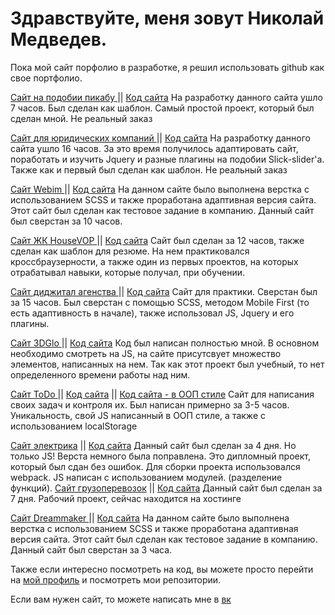 <h1>Здравствуйте, меня зовут Николай Медведев. </h1>

<p>Пока мой сайт порфолио в разработке, я решил использовать github как свое портфолио.</p>

<a href='https://pengu1nik.github.io/picadu/' target='_blank
'>Сайт на подобии пикабу </a> ||
<a href='https://github.com/Pengu1nik/picadu' target='_blank'>Код сайта</a>
На разработку данного сайта ушло 7 часов. Был сделан как шаблон.
Самый простой проект, который был сделан мной. Не реальный заказ

<a href='https://pengu1nik.github.io/freePDF/' target='_blank
'>Сайт для юридических компаний </a> ||
<a href='https://github.com/Pengu1nik/freePDF' target='_blank'>Код сайта</a>
На разработку данного сайта ушло 16 часов. За это время получилось адаптировать сайт, поработать и изучить Jquery и разные плагины на подобии Slick-slider'a.
Также как и первый был сделан как шаблон. Не реальный заказ

<a href='https://pengu1nik.github.io/Test-task_Emphasoft/app/' target='_blank
'>Сайт Webim </a> ||
<a href='https://github.com/Pengu1nik/Test-task_Emphasoft/tree/master/app' target='_blank'>Код сайта</a>
На данном сайте было выполнена верстка с использованием SCSS и также проработана адаптивная версия сайта. Этот сайт был сделан как тестовое задание в компанию.
Данный сайт был сверстан за 10 часов.

<a href='https://pengu1nik.github.io/HouseVOP/' target='_blank
'>Сайт ЖК HouseVOP </a> ||
<a href='https://github.com/Pengu1nik/HouseVOP' target='_blank'>Код сайта</a>
Сайт был сделан за 12 часов, также сделан как шаблон для резюме. На нем практиковался кроссбраузерности, а также один из первых проектов, на которых отрабатывал навыки, которые получал, при обучении.

<a href='https://pengu1nik.github.io/mob-first/' target='_blank
'>Сайт диджитал агенства </a> ||
<a href='https://github.com/Pengu1nik/mob-first' target='_blank'>Код сайта</a>
Сайт для практики. Сверстан был за 15 часов. Был сверстан с помощью SCSS, методом Mobile First (то есть адаптивность в начале), также использовал JS, Jquery и его плагины.

<a href='https://pengu1nik.github.io/study_JS/' target='_blank
'>Сайт 3DGlo </a> ||
<a href='https://github.com/Pengu1nik/study_JS/tree/lesson_30' target='_blank'>Код сайта</a>
Код был написан полностью мной. В основном необходимо смотреть на JS, на сайте присутсвует множество элементов, написанных на нем. Так как этот проект был учебный, то нет определенного времени работы над ним. 

<a href='https://pengu1nik.github.io/ToDo/' target='_blank
'>Сайт ToDo </a> ||
<a href='https://github.com/Pengu1nik/ToDo/tree/lesson_12' target='_blank'>Код сайта</a> ||
<a href='https://github.com/Pengu1nik/ToDo/tree/lesson_22' target='_blank'>Код сайта - в ООП стиле</a>
Сайт для написания своих задач и контроля их. Был написан примерно за 3-5 часов. Уникальность, свой JS написанный в ООП стиле, а также с использованием localStorage

<a href='https://pengu1nik.github.io/diplom/' target='_blank'>
Сайт электрика</a> ||
<a href='https://github.com/Pengu1nik/diplom/tree/last-task' target='_blank'>Код сайта</a>
Данный сайт был сделан за 4 дня. Но только JS!
Верста немного была поправлена. Это дипломный проект, который был сдан без ошибок. Для сборки проекта использовался webpack. JS написан с использованием модулей. (разделение функций).

<a href='https://pengu1nik.github.io/DSP-Logistic/' target='_blank'>
Сайт грузоперевозок</a> ||
<a href='https://github.com/Pengu1nik/DSP-Logistic/tree/prelastDay' target='_blank'>Код сайта</a>
Данный сайт был сделан за 7 дня. Рабочий проект, сейчас находится на хостинге

<a href='https://pengu1nik.github.io/TT-Technaxis/app/' target='_blank
'>Сайт Dreammaker </a> ||
<a href='https://github.com/Pengu1nik/TT-Technaxis' target='_blank'>Код сайта</a>
На данном сайте было выполнена верстка с использованием SCSS и также проработана адаптивная версия сайта. Этот сайт был сделан как тестовое задание в компанию.
Данный сайт был сверстан за 3 часа.


Также если интересно посмотреть на код, вы можете просто перейти на <a href='https://github.com/Pengu1nik' target='_blank'>мой профиль</a> и посмотреть мои репозитории.

Если вам нужен сайт, то можете написать мне в <a href='https://vk.com/nikolay.medvedev99' target='_blank'>вк </a>
